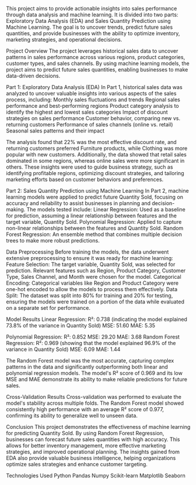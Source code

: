 This project aims to provide actionable insights into sales performance through data analysis and machine learning. It is divided into two parts: Exploratory Data Analysis (EDA) and Sales Quantity Prediction using Machine Learning. The goal is to uncover trends, predict future sales quantities, and provide businesses with the ability to optimize inventory, marketing strategies, and operational decisions.

Project Overview
The project leverages historical sales data to uncover patterns in sales performance across various regions, product categories, customer types, and sales channels. By using machine learning models, the project aims to predict future sales quantities, enabling businesses to make data-driven decisions.

Part 1: Exploratory Data Analysis (EDA)
In Part 1, historical sales data was analyzed to uncover valuable insights into various aspects of the sales process, including:
Monthly sales fluctuations and trends
Regional sales performance and best-performing regions
Product category analysis to identify the highest and lowest sales categories
Impact of discount strategies on sales performance
Customer behavior, comparing new vs. returning customers
Performance of sales channels (online vs. retail)
Seasonal sales patterns and their impact

The analysis found that 22% was the most effective discount rate, and returning customers preferred Furniture products, while Clothing was more popular with new customers. Additionally, the data showed that retail sales dominated in some regions, whereas online sales were more significant in others.
These insights were used to guide business strategy, such as identifying profitable regions, optimizing discount strategies, and tailoring marketing efforts based on customer behaviors and preferences.

Part 2: Sales Quantity Prediction using Machine Learning
In Part 2, machine learning models were applied to predict future Quantity Sold, focusing on accuracy and reliability to assist businesses in planning and decision-making. The models tested include:
Linear Regression: Used as a baseline for prediction, assuming a linear relationship between features and the target variable, Quantity Sold.
Polynomial Regression: Applied to capture non-linear relationships between the features and Quantity Sold.
Random Forest Regression: An ensemble method that combines multiple decision trees to make more robust predictions.

Data Preprocessing
Before training the models, the data underwent extensive preprocessing to ensure it was ready for machine learning:
Feature Selection: The target variable, Quantity Sold, was selected for prediction. Relevant features such as Region, Product Category, Customer Type, Sales Channel, and Month were chosen for the model.
Categorical Encoding: Categorical variables like Region and Product Category were one-hot encoded to allow the models to process them effectively.
Data Split: The dataset was split into 80% for training and 20% for testing, ensuring the models were trained on a portion of the data while evaluated on a separate set for performance.

Model Results
Linear Regression:
R²: 0.738 (indicating the model explained 73.8% of the variance in Quantity Sold)
MSE: 51.60
MAE: 5.35

Polynomial Regression:
R²: 0.852
MSE: 29.20
MAE: 3.68
Random Forest Regression:
R²: 0.969 (showing that the model explained 96.9% of the variance in Quantity Sold)
MSE: 6.09
MAE: 1.44

The Random Forest model was the most accurate, capturing complex patterns in the data and significantly outperforming both linear and polynomial regression models. The model's R² score of 0.969 and its low MSE and MAE demonstrate its ability to make reliable predictions for future sales.

Cross-Validation Results
Cross-validation was performed to evaluate the model's stability across multiple folds. The Random Forest model showed consistently high performance with an average R² score of 0.977, confirming its ability to generalize well to unseen data.

Conclusion
This project demonstrates the effectiveness of machine learning for predicting Quantity Sold. By using Random Forest Regression, businesses can forecast future sales quantities with high accuracy. This allows for better inventory management, more effective marketing strategies, and improved operational planning. The insights gained from EDA also provide valuable business intelligence, helping organizations optimize sales strategies and enhance customer targeting.

Technologies Used
Python
Pandas
Numpy
Scikit-learn
Matplotlib
Seaborn
